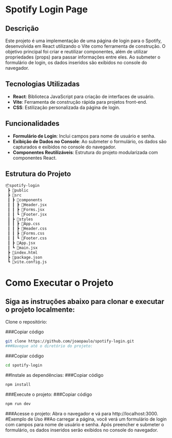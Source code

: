 # Spotify Login Page

## Descrição

Este projeto é uma implementação de uma página de login para o Spotify, desenvolvida em React utilizando o Vite como ferramenta de construção. O objetivo principal foi criar e reutilizar componentes, além de utilizar propriedades (props) para passar informações entre eles. Ao submeter o formulário de login, os dados inseridos são exibidos no console do navegador.

## Tecnologias Utilizadas

- **React**: Biblioteca JavaScript para criação de interfaces de usuário.
- **Vite**: Ferramenta de construção rápida para projetos front-end.
- **CSS**: Estilização personalizada da página de login.

## Funcionalidades

- **Formulário de Login**: Inclui campos para nome de usuário e senha.
- **Exibição de Dados no Console**: Ao submeter o formulário, os dados são capturados e exibidos no console do navegador.
- **Componentes Reutilizáveis**: Estrutura do projeto modularizada com componentes React.

## Estrutura do Projeto

```bash
📦spotify-login
 ┣ 📂public
 ┣ 📂src
 ┃ ┣ 📂components
 ┃ ┃ ┣ 📜Header.jsx
 ┃ ┃ ┣ 📜Forms.jsx
 ┃ ┃ ┗ 📜Footer.jsx
 ┃ ┣ 📂styles
 ┃ ┃ ┣ 📜App.css
 ┃ ┃ ┣ 📜Header.css
 ┃ ┃ ┣ 📜Forms.css
 ┃ ┃ ┗ 📜Footer.css     
 ┃ ┣ 📜App.jsx
 ┃ ┗ 📜main.jsx
 ┣ 📜index.html
 ┣ 📜package.json
 ┗ 📜vite.config.js
```
# Como Executar o Projeto
## Siga as instruções abaixo para clonar e executar o projeto localmente:

Clone o repositório:


###Copiar código
```bash
git clone https://github.com/joaopaulo/spotify-login.git
###Navegue até o diretório do projeto:
```
###Copiar código
```bash
cd spotify-login
```
##Instale as dependências:
###Copiar código
```bash
npm install
```
###Execute o projeto:
###Copiar código
```bash
npm run dev
```
###Acesse o projeto: Abra o navegador e vá para http://localhost:3000.
#Exemplo de Uso
##Ao carregar a página, você verá um formulário de login com campos para nome de usuário e senha. Após preencher e submeter o formulário, os dados inseridos serão exibidos no console do navegador.
